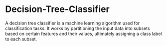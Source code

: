 # Decision-Tree-Classifier
A decision tree classifier is a machine learning algorithm used for classification tasks. It works by partitioning the input data into subsets based on certain features and their values, ultimately assigning a class label to each subset.
